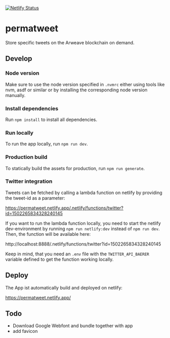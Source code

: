 [![Netlify Status](https://api.netlify.com/api/v1/badges/e2879cf9-93d8-4de0-b049-b2aa851f6045/deploy-status)](https://app.netlify.com/sites/epic-chandrasekhar-6e7cd4/deploys)

# permatweet

Store specific tweets on the Arweave blockchain on demand.

## Develop

### Node version

Make sure to use the node version specified in `.nvmrc` either using tools like nvm, asdf or similar or by installing the corresponding node version manually.

### Install dependencies

Run `npm install` to install all dependencies.

### Run locally

To run the app locally, run `npm run dev`.

### Production build

To statically build the assets for production, run `npm run generate`.

### Twitter integration

Tweets can be fetched by calling a lambda function on netlify by providing the tweet-id as a parameter:

https://permatweet.netlify.app/.netlify/functions/twitter?id=1502265834328240145

If you want to run the lambda function locally, you need to start the netlify dev-environment by running `npm run netlify:dev` instead of `npm run dev`. Then, the function will be available here:

http://localhost:8888/.netlify/functions/twitter?id=1502265834328240145

Keep in mind, that you need an `.env` file with the `TWITTER_API_BAERER` variable defined to get the function working locally.

## Deploy

The App ist automatically build and deployed on netlify:

https://permatweet.netlify.app/


## Todo
- Download Google Webfont and bundle together with app
- add favicon
